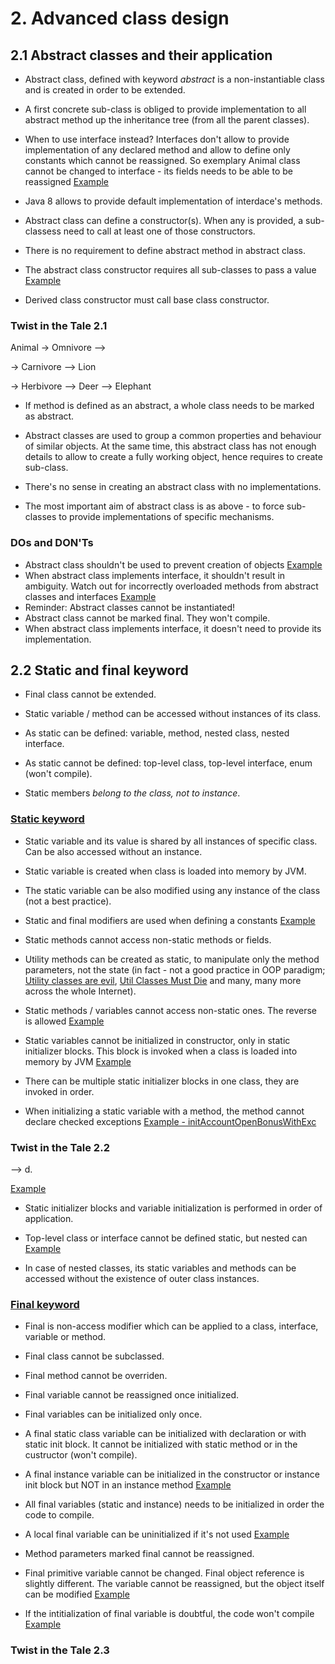 
# 2. Advanced class design
  
## 2.1 Abstract classes and their application
  
* Abstract class, defined with keyword _abstract_ is a non-instantiable class and is created in order to be extended.
* A first concrete sub-class is obliged to provide implementation to all abstract method up the inheritance tree (from all the parent classes).
* When to use interface instead? Interfaces don't allow to provide implementation of any declared method and allow to define only constants which cannot be reassigned. So exemplary Animal class cannot be changed to interface - its fields needs to be able to be reassigned [Example](animals/Animal.java)
* Java 8 allows to provide default implementation of interdace's methods.


* Abstract class can define a constructor(s). When any is provided, a sub-classess need to call at least one of those constructors.
* There is no requirement to define abstract method in abstract class.
* The abstract class constructor requires all sub-classes to pass a value [Example](animals/Animal.java)
* Derived class constructor must call base class constructor.


### Twist in the Tale 2.1
  
Animal
-> Omnivore
-->
   
-> Carnivore
--> Lion
  
-> Herbivore
--> Deer
--> Elephant
  

* If method is defined as an abstract, a whole class needs to be marked as abstract.


* Abstract classes are used to group a common properties and behaviour of similar objects. At the same time, this abstract class has not enough details to allow to create a fully working object, hence requires to create sub-class.
* There's no sense in creating an abstract class with no implementations.
* The most important aim of abstract class is as above - to force sub-classes to provide implementations of specific mechanisms.


### DOs and DON'Ts

* Abstract class shouldn't be used to prevent creation of objects [Example](dos_and_donts/Math.java)
* When abstract class implements interface, it shouldn't result in ambiguity. Watch out for incorrectly overloaded methods from abstract classes and interfaces [Example](dos_and_donts/Animal.java)
* Reminder: Abstract classes cannot be instantiated!
* Abstract class cannot be marked final. They won't compile.
* When abstract class implements interface, it doesn't need to provide its implementation.


## 2.2 Static and final keyword

* Final class cannot be extended.
* Static variable / method can be accessed without instances of its class.


* As static can be defined: variable, method, nested class, nested interface.
* As static cannot be defined: top-level class, top-level interface, enum (won't compile).
* Static members _belong to the class, not to instance_.


### [Static keyword](static_keyword/Publisher.java)

* Static variable and its value is shared by all instances of specific class. Can be also accessed without an instance.
* Static variable is created when class is loaded into memory by JVM.
* The static variable can be also modified using any instance of the class (not a best practice).
* Static and final modifiers are used when defining a constants [Example](static_keyword/Emp.java)


* Static methods cannot access non-static methods or fields.
* Utility methods can be created as static, to manipulate only the method parameters, not the state (in fact - not a good practice in OOP paradigm; [Utility classes are evil](http://alphawang.com/blog/2014/09/utility-classes-are-evil/), [Util Classes Must Die](http://oo-programming.blogspot.com/2009/06/util-classes-must-die.html) and many, many more across the whole Internet).


* Static methods / variables cannot access non-static ones. The reverse is allowed [Example](static_keyword/MyClass.java)


* Static variables cannot be initialized in constructor, only in static initializer blocks. This block is invoked when a class is loaded into memory by JVM [Example](static_keyword/AffiliateProgram.java)
* There can be multiple static initializer blocks in one class, they are invoked in order.
* When initializing a static variable with a method, the method cannot declare checked exceptions [Example - initAccountOpenBonusWithExc](static_keyword/AffiliateProgram.java)


### Twist in the Tale 2.2

--> d.

[Example](static_keyword/DemoMultipleStaticBlocks.java)


* Static initializer blocks and variable initialization is performed in order of application.


* Top-level class or interface cannot be defined static, but nested can [Example](static_keyword/Person.java)
* In case of nested classes, its static variables and methods can be accessed without the existence of outer class instances.


### [Final keyword](final_keyword) 

* Final is non-access modifier which can be applied to a class, interface, variable or method.
* Final class cannot be subclassed.
* Final method cannot be overriden.
* Final variable cannot be reassigned once initialized. 


* Final variables can be initialized only once.
* A final static class variable can be initialized with declaration or with static init block. It cannot be initialized with static method or in the custructor (won't compile).
* A final instance variable can be initialized in the constructor or instance init block but NOT in an instance method [Example](final_keyword/InstanceFinalVariables.java)


* All final variables (static and instance) needs to be initialized in order the code to compile.
* A local final variable can be uninitialized if it's not used [Example](final_keyword/MyClass.java)


* Method parameters marked final cannot be reassigned.
* Final primitive variable cannot be changed. Final object reference is slightly different. The variable cannot be reassigned, but the object itself can be modified [Example](final_keyword/MyClass.java)


* If the intitialization of final variable is doubtful, the code won't compile [Example](final_keyword/MyClass.java)


### Twist in the Tale 2.3











